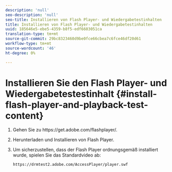 ```yaml
---
description: 'null'
seo-description: 'null'
seo-title: Installieren von Flash Player- und Wiedergabetestinhalten
title: Installieren von Flash Player- und Wiedergabetestinhalten
uuid: 185646e5-ebe5-4359-b8f5-edf6603051ca
translation-type: tm+mt
source-git-commit: 29bc8323460d9be0fce66cbea7c6fce46df20d61
workflow-type: tm+mt
source-wordcount: '46'
ht-degree: 0%

---
```



# Installieren Sie den Flash Player- und Wiedergabetestestinhalt {#install-flash-player-and-playback-test-content}

1. Gehen Sie zu ht<span></span>tps://get.adobe.com/flashplayer/.
1. Herunterladen und Installieren von Flash Player.
1. Um sicherzustellen, dass der Flash Player ordnungsgemäß installiert wurde, spielen Sie das Standardvideo ab:

   `https://drmtest2.adobe.com/AccessPlayer/player.swf`
